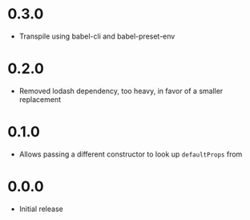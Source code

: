 # 0.3.0

- Transpile using babel-cli and babel-preset-env

# 0.2.0

- Removed lodash dependency, too heavy, in favor of a smaller replacement

# 0.1.0

- Allows passing a different constructor to look up `defaultProps` from

# 0.0.0

- Initial release
